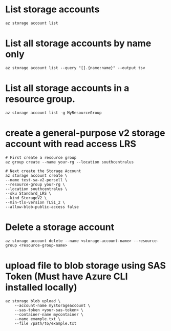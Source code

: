 # List storage accounts
```shell
az storage account list
```

# List all storage accounts by name only
```shell
az storage account list --query "[].{name:name}" --output tsv
```

# List all storage accounts in a resource group.
```shell
az storage account list -g MyResourceGroup
```

# create a general-purpose v2 storage account with read access LRS
```shell
# First create a resource group
az group create --name your-rg --location southcentralus

# Next create the Storage Account
az storage account create \
--name test-sa-v2-persell \
--resource-group your-rg \
--location southcentralus \
--sku Standard_LRS \
--kind StorageV2 \
--min-tls-version TLS1_2 \
--allow-blob-public-access false
```

# Delete a storage account
```shell
az storage account delete --name <storage-account-name> --resource-group <resource-group-name>
```

# upload file to blob storage using SAS Token (Must have Azure CLI installed locally)
```shell
az storage blob upload \
    --account-name mystorageaccount \
    --sas-token <your-sas-token> \
    --container-name mycontainer \
    --name example.txt \
    --file /path/to/example.txt
```
